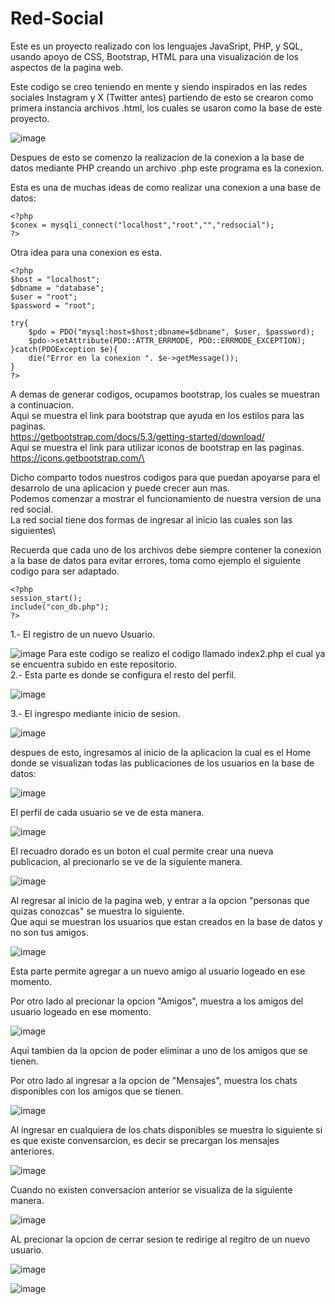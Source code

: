 # Red-Social
Este es un proyecto realizado con los lenguajes JavaSript, PHP, y SQL, usando apoyo de CSS, Bootstrap, HTML para
una visualización de los aspectos de la pagina web.

Este codigo se creo teniendo en mente y siendo inspirados en las redes sociales Instagram y X (Twitter antes)
partiendo de esto se crearon como primera instancia archivos .html, los cuales se usaron como la base de este
proyecto.

![image](https://github.com/user-attachments/assets/f8c73a3e-f972-4d47-85aa-1f0ccc87f25b)

Despues de esto se comenzo la realizacion de la conexion a la base de datos mediante PHP creando un archivo .php
este programa es la conexion.

Esta es una de muchas ideas de como realizar una conexion a una base de datos:

    <?php
    $conex = mysqli_connect("localhost","root","","redsocial");
    ?>

Otra idea para una conexion es esta.

    <?php
    $host = "localhost";
    $dbname = "database";
    $user = "root";
    $password = "root";
    
    try{
        $pdo = PDO("mysql:host=$host;dbname=$dbname", $user, $password);
        $pdo->setAttribute(PDO::ATTR_ERRMODE, PDO::ERRMODE_EXCEPTION);
    }catch(PDOException $e){
        die("Error en la conexion ". $e->getMessage());
    }
    ?>

A demas de generar codigos, ocupamos bootstrap, los cuales se muestran a continuacion.\
Aqui se muestra el link para bootstrap que ayuda en los estilos para las paginas.\
https://getbootstrap.com/docs/5.3/getting-started/download/ \
Aqui se muestra el link para utilizar iconos de bootstrap en las paginas.\
https://icons.getbootstrap.com/\

Dicho comparto todos nuestros codigos para que puedan apoyarse para el desarrolo de una aplicacion y puede crecer aun mas.\
Podemos comenzar a mostrar el funcionamiento de nuestra version de una red social.\
La red social tiene dos formas de ingresar al inicio las cuales son las siguientes\

Recuerda que cada uno de los archivos debe siempre contener la conexion a la base de datos para evitar errores, toma como ejemplo el siguiente codigo para ser adaptado.

    <?php
    session_start();
    include("con_db.php");
    ?>

1.- El registro de un nuevo Usuario.

![image](https://github.com/user-attachments/assets/c2b0bd15-158e-4cb9-b171-b0d04fdc4aff)
Para este codigo se realizo el codigo llamado index2.php el cual ya se encuentra subido en este repositorio.\
2.- Esta parte es donde se configura el resto del perfil.

![image](https://github.com/user-attachments/assets/9012a45b-8a03-4d40-a49c-c7b1c4261aaf)

3.- El ingrespo mediante inicio de sesion.

![image](https://github.com/user-attachments/assets/994359d3-d1a1-448a-b4ed-48369007a477)

despues de esto, ingresamos al inicio de la aplicacion la cual es el Home donde se visualizan todas las publicaciones de los usuarios en la base de datos:

![image](https://github.com/user-attachments/assets/76570bff-e141-4cd9-8cfc-e99dccb01af2)

El perfil de cada usuario se ve de esta manera.

![image](https://github.com/user-attachments/assets/31822015-98a2-4c47-ab1d-13de525ea41e)

El recuadro dorado es un boton el cual permite crear una nueva publicacion, al precionarlo se ve de la siguiente manera.

![image](https://github.com/user-attachments/assets/46d3ad54-7e20-4264-9c9d-56b3dbb8bdd4)

Al regresar al inicio de la pagina web, y entrar a la opcion "personas que quizas conozcas" se muestra lo siguiente.\
Que aqui se muestran los usuarios que estan creados en la base de datos y no son tus amigos.

![image](https://github.com/user-attachments/assets/22e851e8-ea42-4c97-b3d9-1752cb927f20)

Esta parte permite agregar a un nuevo amigo al usuario logeado en ese momento.

Por otro lado al precionar la opcion "Amigos", muestra a los amigos del usuario logeado en ese momento.

![image](https://github.com/user-attachments/assets/bc5b87ab-5ebb-4db1-b41a-c93ab484acbb)

Aqui tambien da la opcion de poder eliminar a uno de los amigos que se tienen.

Por otro lado al ingresar a la opcion de "Mensajes", muestra los chats disponibles con los amigos que se tienen.

![image](https://github.com/user-attachments/assets/a2a642c3-00a7-4419-a335-25867ea337be)

Al ingresar en cualquiera de los chats disponibles se muestra lo siguiente si es que existe convensarcion, es decir se precargan los mensajes anteriores.

![image](https://github.com/user-attachments/assets/c824b3d0-d8f3-4623-ac51-ecb63bd7aa34)

Cuando no existen conversacion anterior se visualiza de la siguiente manera.

![image](https://github.com/user-attachments/assets/2a39abcd-ff65-41cc-9d56-ad4782f5763c)

AL precionar la opcion de cerrar sesion te redirige al regitro de un nuevo usuario.

![image](https://github.com/user-attachments/assets/f3d3a1e6-1fa1-4bd2-8531-ff3d9c502a90)

![image](https://github.com/user-attachments/assets/d4e2f31b-d521-4eb3-a281-46f49d11e7a8)









